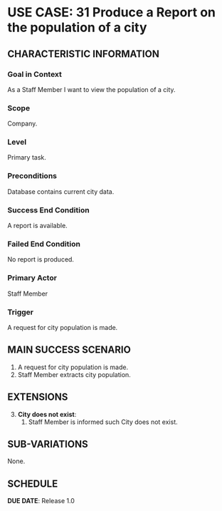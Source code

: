# USE CASE: 31 Produce a Report on the population of a city

## CHARACTERISTIC INFORMATION

### Goal in Context

As a Staff Member I want to view the population of a city.

### Scope

Company.

### Level

Primary task.

### Preconditions

Database contains current city data.

### Success End Condition

A report is available.

### Failed End Condition

No report is produced.

### Primary Actor

Staff Member

### Trigger

A request for city population is made.

## MAIN SUCCESS SCENARIO

1. A request for city population is made.
2. Staff Member extracts city population.

## EXTENSIONS

3. **City does not exist**:
    1. Staff Member is informed such City does not exist.

## SUB-VARIATIONS

None.

## SCHEDULE

**DUE DATE**: Release 1.0